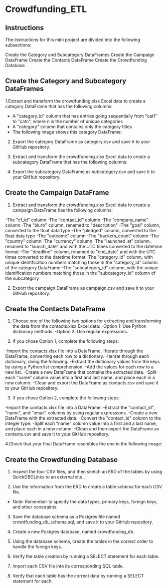 # Crowdfunding_ETL

Instructions
------------------
The instructions for this mini project are divided into the following subsections:

Create the Category and Subcategory DataFrames
Create the Campaign DataFrame
Create the Contacts DataFrame
Create the Crowdfunding Database


Create the Category and Subcategory DataFrames
------------------------------------------------------------------------
1.Extract and transform the crowdfunding.xlsx Excel data to create a category DataFrame that has the following columns:

- A "category_id" column that has entries going sequentially from "cat1" to "catn", where n is the number of unique categories
- A "category" column that contains only the category titles
- The following image shows this category DataFrame:

2. Export the category DataFrame as category.csv and save it to your GitHub repository.

3. Extract and transform the crowdfunding.xlsx Excel data to create a subcategory DataFrame that has the following columns:

4. Export the subcategory DataFrame as subcategory.csv and save it to your GitHub repository.

Create the Campaign DataFrame
-----------------------------------------------
1. Extract and transform the crowdfunding.xlsx Excel data to create a campaign DataFrame has the following columns:

-The "cf_id" column
-The "contact_id" column
-The "company_name" column
-The "blurb" column, renamed to "description"
-The "goal" column, converted to the float data type
-The "pledged" column, converted to the float data type
-The "outcome" column
-The "backers_count" column
-The "country" column
-The "currency" column
-The "launched_at" column, renamed to "launch_date" and with the UTC times converted to the datetime format
-The "deadline" column, renamed to "end_date" and with the UTC times converted to the datetime format
-The "category_id" column, with unique identification numbers matching those in the "category_id" column of the category DataFrame
-The "subcategory_id" column, with the unique identification numbers matching those in the "subcategory_id" column of the subcategory 

2. Export the campaign DataFrame as campaign.csv and save it to your GitHub repository.

Create the Contacts DataFrame
---------------------------------------------
1. Choose one of the following two options for extracting and transforming the data from the contacts.xlsx Excel data:
-Option 1: Use Python dictionary methods.
-Option 2: Use regular expressions.

2. If you chose Option 1, complete the following steps:

-Import the contacts.xlsx file into a DataFrame.
-Iterate through the DataFrame, converting each row to a dictionary.
-Iterate through each dictionary, doing the following:
-Extract the dictionary values from the keys by using a Python list comprehension.
-Add the values for each row to a new list.
-Create a new DataFrame that contains the extracted data.
-Split each "name" column value into a first and last name, and place each in a new column.
-Clean and export the DataFrame as contacts.csv and save it to your GitHub repository.

3. If you chose Option 2, complete the following steps:

-Import the contacts.xlsx file into a DataFrame.
-Extract the "contact_id", "name", and "email" columns by using regular expressions.
-Create a new DataFrame with the extracted data.
-Convert the "contact_id" column to the integer type.
-Split each "name" column value into a first and a last name, and place each in a new column.
-Clean and then export the DataFrame as contacts.csv and save it to your GitHub repository.

4.Check that your final DataFrame resembles the one in the following image:

Create the Crowdfunding Database
--------------------------------------------------
1. Inspect the four CSV files, and then sketch an ERD of the tables by using QuickDBDLinks to an external site..

2. Use the information from the ERD to create a table schema for each CSV file.
- Note: Remember to specify the data types, primary keys, foreign keys, and other constraints.

3. Save the database schema as a Postgres file named crowdfunding_db_schema.sql, and save it to your GitHub repository.

4. Create a new Postgres database, named crowdfunding_db.

5. Using the database schema, create the tables in the correct order to handle the foreign keys.

6. Verify the table creation by running a SELECT statement for each table.

7. Import each CSV file into its corresponding SQL table.

8. Verify that each table has the correct data by running a SELECT statement for each.